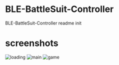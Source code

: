 # BLE-BattleSuit-Controller
BLE-BattleSuit-Controller
readme init

# screenshots
![loading](https://raw.githubusercontent.com/kuyen/BLE-BattleSuit-Controller/master/readme/screenshot1.png)
![main](https://raw.githubusercontent.com/kuyen/BLE-BattleSuit-Controller/master/readme/screenshot2.png)
![game](https://raw.githubusercontent.com/kuyen/BLE-BattleSuit-Controller/master/readme/screenshot2.png)
